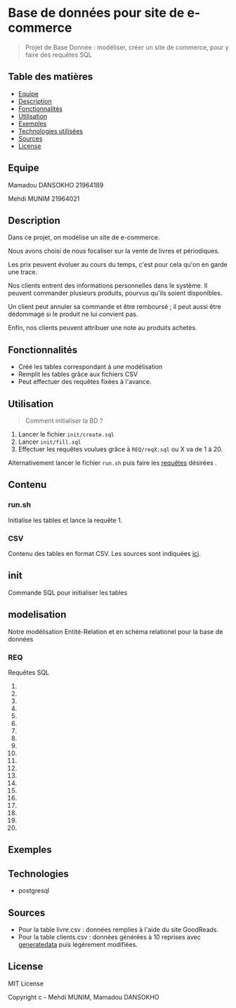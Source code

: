 # Base de données pour site de e-commerce

 > Projet de Base Donnée : modéliser, créer un site de commerce, pour y faire des requêtes SQL

## Table des matières

* [Equipe](#equipe)
* [Description](#description)
* [Fonctionnalités](#fonctionnalités)
* [Utilisation](#utilisation)
* [Exemples](#exemples)
* [Technologies utilisées](#technologies)
* [Sources](#sources)
* [License](#license)

## Equipe

Mamadou DANSOKHO 21964189

Mehdi MUNIM 21964021

## Description

Dans ce projet, on modélise un site de e-commerce. 

Nous avons choisi de nous focaliser sur la vente de livres et périodiques. 

Les prix peuvent évoluer au cours du temps, c'est pour cela qu'on en garde une trace.

Nos clients entrent des informations personnelles dans le système. Il peuvent commander plusieurs produits, pourvus qu'ils soient disponibles. 

Un client peut annuler sa commande et être remboursé ; il peut aussi être dédommagé si le produit ne lui convient pas. 

Enfin, nos clients peuvent attribuer une note au produits achetés.

## Fonctionnalités

* Créé les tables correspondant à une modélisation
* Remplit les tables grâce aux fichiers CSV
* Peut effectuer des requêtes fixées à l'avance.

## Utilisation

> Comment initialiser la BD ?

1. Lancer le fichier `init/create.sql` 
2. Lancer `init/fill.sql`
3. Effectuer les requêtes voulues grâce à `REQ/reqX.sql` ou X va de 1 à 20. 

Alternativement lancer le fichier `run.sh` puis faire les [requêtes](#REQ) désirées .

## Contenu

### run.sh

Initialise les tables et lance la requête 1.

### CSV

Contenu des tables en format CSV. Les sources sont indiquées [ici](#sources).

## init

Commande SQL pour initialiser les tables

## modelisation

Notre modélisation Entité-Relation et en schéma relationel pour la base de données

### REQ

Requêtes SQL

1.
2.
3.
4.
5.
6.
7.
8.
9.
10.
11.
12.
13.
14.
15.
16.
17.
18.
19.
20.

## Exemples

## Technologies

* postgresql

## Sources

* Pour la table livre.csv : données remplies à l'aide du site GoodReads.
* Pour la table clients.csv : données générées à 10 reprises avec [generatedata](http://www.generatedata.com/) puis légèrement modifiées.


## License 

MIT License 

Copyright c - Mehdi MUNIM, Mamadou DANSOKHO

